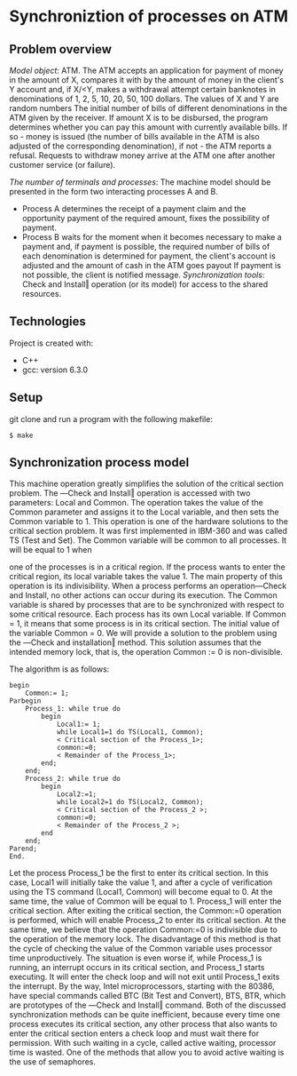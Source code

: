<h1>Synchroniztion of processes on ATM</h1>

## Problem overview

<i>Model object</i>: ATM.
The ATM accepts an application for payment of money in the amount of X, compares it with
by the amount of money in the client's Y account and, if X/<Y, makes a withdrawal attempt
certain banknotes in denominations of 1, 2, 5, 10, 20, 50, 100 dollars. The values ​​of X and Y are
random numbers The initial number of bills of different denominations in the ATM
given by the receiver. If amount X is to be disbursed, the program determines whether
you can pay this amount with currently available bills. If so -
money is issued (the number of bills available in the ATM is also adjusted
of the corresponding denomination), if not - the ATM reports a refusal.
Requests to withdraw money arrive at the ATM one after another
customer service (or failure).

<i>The number of terminals and processes</i>: The machine model should be presented in the form two interacting processes A and B.
 - Process A determines the receipt of a payment claim and the opportunity payment of the required amount, fixes the possibility of payment.
 - Process B waits for the moment when it becomes necessary to make a payment and, if
payment is possible, the required number of bills of each denomination is determined
for payment, the client's account is adjusted and the amount of cash in the ATM goes
payout If payment is not possible, the client is notified
message.
<i>Synchronization tools</i>: Check and Install‖ operation (or its model) for access to the shared resources.


## Technologies
Project is created with:
* C++
* gcc: version 6.3.0

	
## Setup
git clone and run a program with the following makefile:

<code>$ make</code>

## Synchronization process model

This machine operation greatly simplifies the solution of the critical section problem. The ―Check and Install‖ operation is accessed with two parameters: Local and Common. The operation takes the value of the Common parameter and assigns it to the Local variable, and then sets the Common variable to 1. This operation is one of the hardware solutions to the critical section problem. It was first implemented in IBM-360 and was called TS (Test and Set). The Common variable will be common to all processes. It will be equal to 1 when

one of the processes is in a critical region. If the process wants to enter the critical region, its local variable takes the value 1. The main property of this operation is its indivisibility. When a process performs an operation―Check and Install, no other actions can occur during its execution.
The Common variable is shared by processes that are to be synchronized with respect to some critical resource. Each process has its own Local variable. If Common = 1, it means that some process is in its critical section. The initial value of the variable Common = 0.
We will provide a solution to the problem using the ―Check and installation‖ method. This solution assumes that the intended memory lock, that is, the operation Common := 0 is non-divisible. 

The algorithm is as follows:
```Var Сommon, Locall, Local2: integer;
begin
    Сommon:= 1;
Рarbegin
    Process_1: while true do 
        begin
            Local1:= 1;
            while Local1=1 do TS(Local1, Сommon);
            < Critical section of the Process_1>;
            common:=0;
            < Remainder of the Process_1>;
        end;
    end;
    Process_2: while true do 
        begin
            Local2:=1;
            while Local2=1 do TS(Local2, Сommon);
            < Critical section of the Process_2 >; 
            common:=0;
            < Remainder of the Process_2 >;
        end
    end;
Рarend; 
Еnd.
```

Let the process Process_1 be the first to enter its critical section. In this case, Local1 will initially take the value 1, and after a cycle of verification using the TS command (Local1, Сommon) will become equal to 0. At the same time, the value of Сommon will be equal to 1. Process_1 will enter the critical section. After exiting the critical section, the Common:=0 operation is performed, which will enable Process_2 to enter its critical section. At the same time, we believe that the operation Сommon:=0 is indivisible due to the operation of the memory lock.
The disadvantage of this method is that the cycle of checking the value of the Сommon variable uses processor time unproductively. The situation is even worse if, while Process_1 is running, an interrupt occurs in its critical section, and Process_1 starts executing. It will enter the check loop and will not exit until Process_1 exits the interrupt.
By the way, Intel microprocessors, starting with the 80386, have special commands called BTC (Bit Test and Convert), BTS, BTR, which are prototypes of the ―Check and Install‖ command. Both of the discussed synchronization methods can be quite inefficient, because every time one process executes its critical section, any other process that also wants to enter the critical section enters a check loop and must wait there for permission. With such waiting in a cycle, called active waiting, processor time is wasted. One of the methods that allow you to avoid active waiting is the use of semaphores.